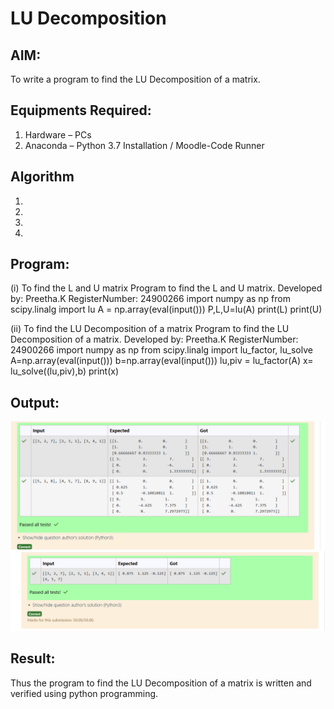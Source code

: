 # LU Decomposition 

## AIM:
To write a program to find the LU Decomposition of a matrix.

## Equipments Required:
1. Hardware – PCs
2. Anaconda – Python 3.7 Installation / Moodle-Code Runner

## Algorithm
1. 
2. 
3. 
4. 

## Program:
(i) To find the L and U matrix
Program to find the L and U matrix.
    Developed by: Preetha.K
    RegisterNumber: 24900266
    import numpy as np
    from scipy.linalg import lu
    A = np.array(eval(input()))
    P,L,U=lu(A)
    print(L)
    print(U)

(ii) To find the LU Decomposition of a matrix
Program to find the LU Decomposition of a matrix.
    Developed by: Preetha.K
    RegisterNumber: 24900266
    import numpy as np
    from scipy.linalg import lu_factor, lu_solve
    A=np.array(eval(input()))
    b=np.array(eval(input()))
    lu,piv = lu_factor(A)
    x= lu_solve((lu,piv),b)
    print(x)


## Output:
![result](<Screenshot 2024-12-06 222458.png>)
![alt text](<Screenshot 2024-12-06 222514.png>)


## Result:
Thus the program to find the LU Decomposition of a matrix is written and verified using python programming.

